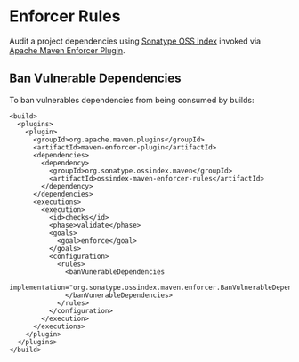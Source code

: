 # Enforcer Rules

Audit a project dependencies using [Sonatype OSS Index](https://ossindex.sonatype.org) invoked via
[Apache Maven Enforcer Plugin](https://maven.apache.org/enforcer/maven-enforcer-plugin/).

## Ban Vulnerable Dependencies

To ban vulnerables dependencies from being consumed by builds:

    <build>
      <plugins>
        <plugin>
          <groupId>org.apache.maven.plugins</groupId>
          <artifactId>maven-enforcer-plugin</artifactId>
          <dependencies>
            <dependency>
              <groupId>org.sonatype.ossindex.maven</groupId>
              <artifactId>ossindex-maven-enforcer-rules</artifactId>
            </dependency>
          </dependencies>
          <executions>
            <execution>
              <id>checks</id>
              <phase>validate</phase>
              <goals>
                <goal>enforce</goal>
              </goals>
              <configuration>
                <rules>
                  <banVunerableDependencies
                      implementation="org.sonatype.ossindex.maven.enforcer.BanVulnerableDependencies">
                  </banVunerableDependencies>
                </rules>
              </configuration>
            </execution>
          </executions>
        </plugin>
      </plugins>
    </build>
